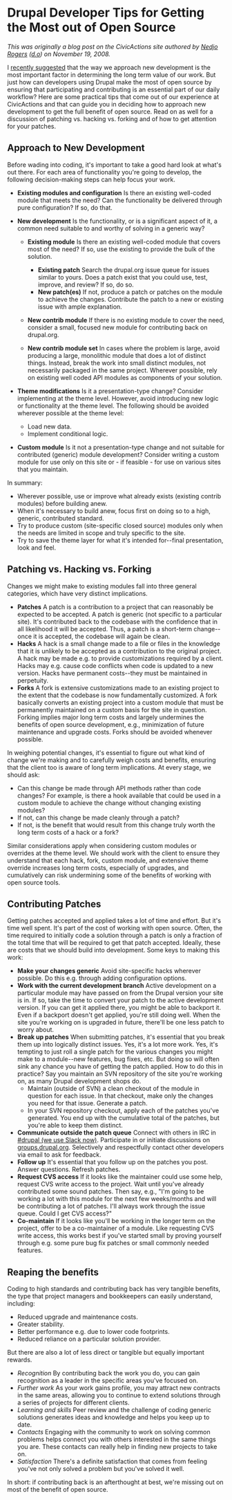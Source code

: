 # Drupal Developer Tips for Getting the Most out of Open Source

_This was originally a blog post on the CivicActions site authored by [Nedjo Rogers](https://nedjo.ca/) ([d.o](https://www.drupal.org/u/nedjo)) on November 19, 2008._

I [recently suggested](most-important-decision-in-developing-a-drupal-site-contributed-vs-custom-development.md) that the way we approach new development is the most important factor in determining the long term value of our work. But just how can developers using Drupal make the most of open source by ensuring that participating and contributing is an essential part of our daily workflow? Here are some practical tips that come out of our experience at CivicActions and that can guide you in deciding how to approach new development to get the full benefit of open source. Read on as well for a discussion of patching vs. hacking vs. forking and of how to get attention for your patches.

## Approach to New Development

Before wading into coding, it's important to take a good hard look at what's out there. For each area of functionality you're going to develop, the following decision-making steps can help focus your work.

-   **Existing modules and configuration** Is there an existing well-coded module that meets the need? Can the functionality be delivered through pure configuration? If so, do that.
-   **New development** Is the functionality, or is a significant aspect of it, a common need suitable to and worthy of solving in a generic way?

    -   **Existing module** Is there an existing well-coded module that covers most of the need? If so, use the existing to provide the bulk of the solution.

        -   **Existing patch** Search the drupal.org issue queue for issues similar to yours. Does a patch exist that you could use, test, improve, and review? If so, do so.
        -   **New patch(es)** If not, produce a patch or patches on the module to achieve the changes. Contribute the patch to a new or existing issue with ample explanation.

    -   **New contrib module** If there is no existing module to cover the need, consider a small, focused new module for contributing back on drupal.org.
    -   **New contrib module set** In cases where the problem is large, avoid producing a large, monolithic module that does a lot of distinct things. Instead, break the work into small distinct modules, not necessarily packaged in the same project. Wherever possible, rely on existing well coded API modules as components of your solution.

-   **Theme modifications** Is it a presentation-type change? Consider implementing at the theme level. However, avoid introducing new logic or functionality at the theme level. The following should be avoided wherever possible at the theme level:
    -   Load new data.
    -   Implement conditional logic.
-   **Custom module** Is it not a presentation-type change and not suitable for contributed (generic) module development? Consider writing a custom module for use only on this site or - if feasible - for use on various sites that you maintain.

In summary:

-   Wherever possible, use or improve what already exists (existing contrib modules) before building anew.
-   When it's necessary to build anew, focus first on doing so to a high, generic, contributed standard.
-   Try to produce custom (site-specific closed source) modules only when the needs are limited in scope and truly specific to the site.
-   Try to save the theme layer for what it's intended for--final presentation, look and feel.

## Patching vs. Hacking vs. Forking

Changes we might make to existing modules fall into three general categories, which have very distinct implications.

-   **Patches** A patch is a contribution to a project that can reasonably be expected to be accepted. A patch is generic (not specific to a particular site). It's contributed back to the codebase with the confidence that in all likelihood it will be accepted. Thus, a patch is a short-term change--once it is accepted, the codebase will again be clean.
-   **Hacks** A hack is a small change made to a file or files in the knowledge that it is unlikely to be accepted as a contribution to the original project. A hack may be made e.g. to provide customizations required by a client. Hacks may e.g. cause code conflicts when code is updated to a new version. Hacks have permanent costs--they must be maintained in perpetuity.
-   **Forks** A fork is extensive customizations made to an existing project to the extent that the codebase is now fundamentally customized. A fork basically converts an existing project into a custom module that must be permanently maintained on a custom basis for the site in question. Forking implies major long term costs and largely undermines the benefits of open source development, e.g., minimization of future maintenance and upgrade costs. Forks should be avoided whenever possible.

In weighing potential changes, it's essential to figure out what kind of change we're making and to carefully weigh costs and benefits, ensuring that the client too is aware of long term implications. At every stage, we should ask:

-   Can this change be made through API methods rather than code changes? For example, is there a hook available that could be used in a custom module to achieve the change without changing existing modules?
-   If not, can this change be made cleanly through a patch?
-   If not, is the benefit that would result from this change truly worth the long term costs of a hack or a fork?

Similar considerations apply when considering custom modules or overrides at the theme level. We should work with the client to ensure they understand that each hack, fork, custom module, and extensive theme override increases long term costs, especially of upgrades, and cumulatively can risk undermining some of the benefits of working with open source tools.

## Contributing Patches

Getting patches accepted and applied takes a lot of time and effort. But it's time well spent. It's part of the cost of working with open source. Often, the time required to initially code a solution through a patch is only a fraction of the total time that will be required to get that patch accepted. Ideally, these are costs that we should build into development. Some keys to making this work:

-   **Make your changes generic** Avoid site-specific hacks wherever possible. Do this e.g. through adding configuration options.
-   **Work with the current development branch** Active development on a particular module may have passed on from the Drupal version your site is in. If so, take the time to convert your patch to the active development version. If you can get it applied there, you might be able to backport it. Even if a backport doesn't get applied, you're still doing well. When the site you're working on is upgraded in future, there'll be one less patch to worry about.
-   **Break up patches** When submitting patches, it's essential that you break them up into logically distinct issues. Yes, it's a lot more work. Yes, it's tempting to just roll a single patch for the various changes you might make to a module--new features, bug fixes, etc. But doing so will often sink any chance you have of getting the patch applied. How to do this in practice? Say you maintain an SVN repository of the site you're working on, as many Drupal development shops do.
    -   Maintain (outside of SVN) a clean checkout of the module in question for each issue. In that checkout, make only the changes you need for that issue. Generate a patch.
    -   In your SVN repository checkout, apply each of the patches you've generated. You end up with the cumulative total of the patches, but you're able to keep them distinct.
-   **Communicate outside the patch queue** Connect with others in IRC in [#drupal (we use Slack now)](https://www.drupal.org/slack). Participate in or initiate discussions on [groups.drupal.org](https://groups.drupal.org/). Selectively and respectfully contact other developers via email to ask for feedback.
-   **Follow up** It's essential that you follow up on the patches you post. Answer questions. Refresh patches.
-   **Request CVS access** If it looks like the maintainer could use some help, request CVS write access to the project. Wait until you've already contributed some sound patches. Then say, e.g., "I'm going to be working a lot with this module for the next few weeks/months and will be contributing a lot of patches. I'll always work through the issue queue. Could I get CVS access?"
-   **Co-maintain** If it looks like you'll be working in the longer term on the project, offer to be a co-maintainer of a module. Like requesting CVS write access, this works best if you've started small by proving yourself through e.g. some pure bug fix patches or small commonly needed features.

## Reaping the benefits

Coding to high standards and contributing back has very tangible benefits, the type that project managers and bookkeepers can easily understand, including:

-   Reduced upgrade and maintenance costs.
-   Greater stability.
-   Better performance e.g. due to lower code footprints.
-   Reduced reliance on a particular solution provider.

But there are also a lot of less direct or tangible but equally important rewards.

-   _Recognition_ By contributing back the work you do, you can gain recognition as a leader in the specific areas you've focused on.
-   _Further work_ As your work gains profile, you may attract new contracts in the same areas, allowing you to continue to extend solutions through a series of projects for different clients.
-   _Learning and skills_ Peer review and the challenge of coding generic solutions generates ideas and knowledge and helps you keep up to date.
-   _Contacts_ Engaging with the community to work on solving common problems helps connect you with others interested in the same things you are. These contacts can really help in finding new projects to take on.
-   _Satisfaction_ There's a definite satisfaction that comes from feeling you've not only solved a problem but you've solved it well.

In short: if contributing back is an afterthought at best, we're missing out on most of the benefit of open source.
